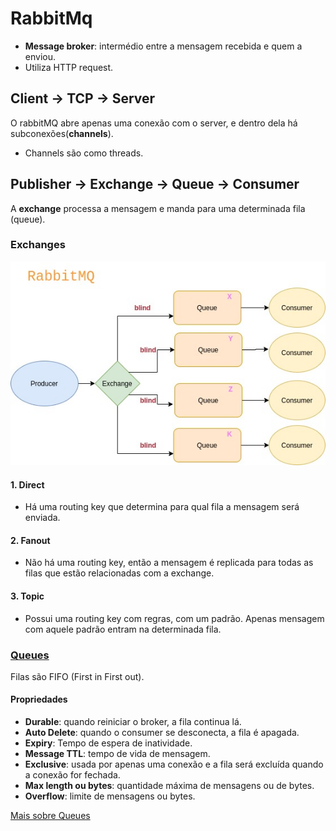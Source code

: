 # RabbitMq
 
* **Message broker**: intermédio entre a mensagem recebida e quem a enviou.
* Utiliza HTTP request.

## Client -> TCP -> Server
O rabbitMQ abre apenas uma conexão com o server, e dentro dela há subconexões(**channels**).
* Channels são como threads.

## Publisher  ->  Exchange  ->  Queue  ->  Consumer
A **exchange** processa a mensagem e manda para uma determinada fila (queue).

### Exchanges
![RabbitMQ](/assets/rabbitMQ.jpg)
#### 1. Direct
* Há uma routing key que determina para qual fila a mensagem será enviada.

#### 2. Fanout
* Não há uma routing key, então a mensagem é replicada para todas as filas que estão relacionadas com a exchange.

#### 3. Topic
* Possui uma routing key com regras, com um padrão. Apenas mensagem com aquele padrão entram na determinada fila.

### [Queues](/Resumos/queue.md)
Filas são FIFO (First in First out).

#### Propriedades
* **Durable**: quando reiniciar o broker, a fila continua lá.
* **Auto Delete**: quando o consumer se desconecta, a fila é apagada.
* **Expiry**: Tempo de espera de inatividade.
* **Message TTL**: tempo de vida de mensagem.
* **Exclusive**: usada por apenas uma conexão e a fila será excluída quando a conexão for fechada.
* **Max length ou bytes**: quantidade máxima de mensagens ou de bytes.
* **Overflow**: limite de mensagens ou bytes.

[Mais sobre Queues](/Resumos/queue.md)
